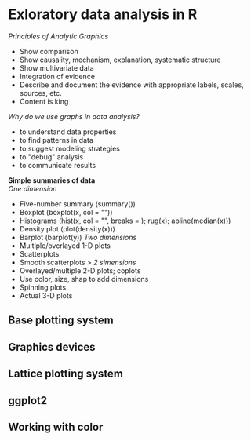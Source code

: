 # Exloratory data analysis in R

_Principles of Analytic Graphics_
  * Show comparison
  * Show causality, mechanism, explanation, systematic structure
  * Show multivariate data
  * Integration of evidence
  * Describe and document the evidence with appropriate labels, scales, sources, etc.
  * Content is king

_Why do we use graphs in data analysis?_
  * to understand data properties
  * to find patterns in data
  * to suggest modeling strategies
  * to "debug" analysis
  * to communicate results

__Simple summaries of data__  
_One dimension_
  * Five-number summary (summary())
  * Boxplot             (boxplot(x, col = ""))
  * Histograms          (hist(x, col = "", breaks = ); rug(x); abline(median(x)))
  * Density plot        (plot(density(x)))
  * Barplot             (barplot(y))
_Two dimensions_
  * Multiple/overlayed 1-D plots
  * Scatterplots
  * Smooth scatterplots
_> 2 simensions_
  * Overlayed/multiple 2-D plots; coplots
  * Use color, size, shap to add dimensions
  * Spinning plots
  * Actual 3-D plots

## Base plotting system

## Graphics devices

## Lattice plotting system


## ggplot2

## Working with color